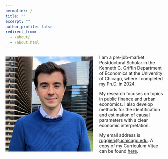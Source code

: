 ```yaml
---
permalink: /
title: ""
excerpt: ""
author_profile: false
redirect_from: 
  - /about/
  - /about.html
---
```


<img class="img-responsive" style="float: left; margin: 6px 20px 20px 0px;" src="/images/profile.JPG" width="280">
I am a pre-job-market Postdoctoral Scholar in the Kenneth C. Griffin Department of Economics at the University of Chicago, where I completed my Ph.D. in 2024.

My research focuses on topics in public finance and urban economics. I also develop methods for the identification and estimation of causal parameters with a clear economic interpretation.

My email address is [ruggieri@uchicago.edu](mailto:ruggieri@uchicago.edu). A copy of my Curriculum Vitae can be found [here](/files/CV_FrancescoRuggieri.pdf).